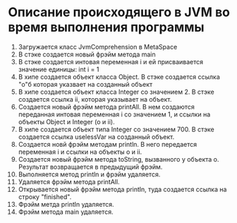 # Описание происходящего в JVM во время выполнения программы

1. Загружается класс JvmComprehension в MetaSpace
2. В стэке создается новый фрэйм метода main
3. В стэке создается интовая переменная i и ей присваивается значение единицы: int i = 1
4. В хипе создается объект класса Object. В стэке создается ссылка "o"б которая указвает на созданный объект
5. В хипе создается объект класса Integer со значением 2. В стэке создается ссылка ii, которая указывает на объект.
6. Создается новый фрэйм метода printAll. В нем создаются переданная интовая переменная i со значением 1, и ссылки на объекты Object и Integer (o и ii).
7. В хипе создается объект типа Integer со значением 700. В стэке создается ссылка uselessVar на созданный объект.
8. Создается новй фрэйм методам println. В него передается переменная i и ссылки на объекты o и ii.
9. Создается новый фрэйм метода toString, вызванного у объекта o. Результат возвращается в предыдущий фрэйм.
10. Выполняется метод println и фрэйм удаляется.
11. Удаляется фрэйм метода printAll.
12. Открывается новый фрэйм метода println, туда создается ссылка на строку "finished".
13. Фрэйм метда println удаляется.
14. Фрэйм метода main удаляется.

